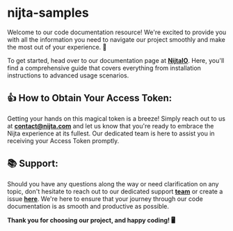 # nijta-samples

Welcome to our code documentation resource! We're excited to provide you with all the information you need to navigate our project smoothly and make the most out of your experience. 🚀

To get started, head over to our documentation page at **[NijtaIO](https://nijta.readme.io/reference/getting-started-1)**. Here, you'll find a comprehensive guide that covers everything from installation instructions to advanced usage scenarios. 

## 👍 How to Obtain Your Access Token:
Getting your hands on this magical token is a breeze! Simply reach out to us at **[contact@nijta.com](mailto:contact@nijta.com)** and let us know that you're ready to embrace the Nijta experience at its fullest. Our dedicated team is here to assist you in receiving your Access Token promptly.

## 📚 Support:
Should you have any questions along the way or need clarification on any topic, don't hesitate to reach out to our dedicated support **[team](mailto:tech@nijta.com)** or create a issue **[here](https://github.com/Nijta/nijta-samples/issues)**. We're here to ensure that your journey through our code documentation is as smooth and productive as possible.

**Thank you for choosing our project, and happy coding! 🖥️**
